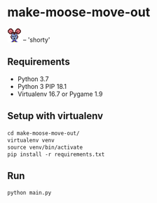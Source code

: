 # make-moose-move-out

![moose image](assets/moose_idle.png) – 'shorty'

## Requirements

- Python 3.7
- Python 3 PIP 18.1
- Virtualenv 16.7 or Pygame 1.9

## Setup with virtualenv

```shell
cd make-moose-move-out/
virtualenv venv
source venv/bin/activate
pip install -r requirements.txt
```

## Run

```shell
python main.py
```
